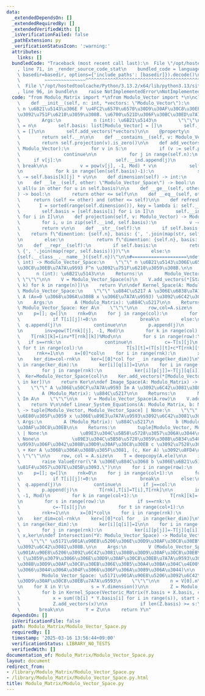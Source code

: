 ```yaml
---
data:
  _extendedDependsOn: []
  _extendedRequiredBy: []
  _extendedVerifiedWith: []
  _isVerificationFailed: false
  _pathExtension: py
  _verificationStatusIcon: ':warning:'
  attributes:
    links: []
  bundledCode: "Traceback (most recent call last):\n  File \"/opt/hostedtoolcache/Python/3.13.2/x64/lib/python3.13/site-packages/onlinejudge_verify/documentation/build.py\"\
    , line 71, in _render_source_code_stat\n    bundled_code = language.bundle(stat.path,\
    \ basedir=basedir, options={'include_paths': [basedir]}).decode()\n          \
    \         ~~~~~~~~~~~~~~~^^^^^^^^^^^^^^^^^^^^^^^^^^^^^^^^^^^^^^^^^^^^^^^^^^^^^^^^^^^^^^^^^^\n\
    \  File \"/opt/hostedtoolcache/Python/3.13.2/x64/lib/python3.13/site-packages/onlinejudge_verify/languages/python.py\"\
    , line 96, in bundle\n    raise NotImplementedError\nNotImplementedError\n"
  code: "from Modulo_Matrix import *\nfrom Modulo_Vector import *\n\nclass Modulo_Vector_Space:\n\
    \    def __init__(self, n: int, *vectors: \"Modulo_Vector\"):\n        \"\"\"\
    \ n \u6B21\u5143\u306E F \u4FC2\u6570\u6570\u30D9\u30AF\u30C8\u30EB\u7A7A\u9593\
    \u3092\u751F\u6210\u3059\u308B. \u6700\u521D\u306F\u30BC\u30ED\u7A7A\u9593.\n\n\
    \        Args:\n            n (int): \u6B21\u5143\n        \"\"\"\n\n        self.__n\
    \ = n\n        self.basis: list[Modulo_Vector] = []\n        self.__ind: list[int]\
    \ = []\n\n        self.add_vectors(*vectors)\n\n    @property\n    def n(self):\n\
    \        return self.__n\n\n    def __contains__(self, v: Modulo_Vector) -> bool:\n\
    \        return self.projection(v).is_zero()\n\n    def add_vectors(self, *S:\
    \ Modulo_Vector):\n        for v in S:\n            if (v := self.projection(v)).is_zero():\n\
    \                continue\n\n            for j in range(self.n):\n           \
    \     if v[j]:\n                    self.__ind.append(j)\n                   \
    \ break\n\n            v = pow(v[j], -1, Mod) * v\n            self.basis.append(v)\n\
    \n            for k in range(len(self.basis)-1):\n                self.basis[k]\
    \ -= self.basis[k][j] * v\n\n    def dimension(self) -> int:\n        return len(self.basis)\n\
    \n    def __le__(self, other: \"Modulo_Vector_Space\") -> bool:\n        return\
    \ all(u in other for u in self.basis)\n\n    def __ge__(self, other: \"Modulo_Vector_Space\"\
    ) -> bool:\n        return other <= self\n\n    def __eq__(self, other):\n   \
    \     return (self <= other) and (other <= self)\n\n    def refresh(self):\n \
    \       I = sorted(range(self.dimension()), key = lambda i: self.__ind[i])\n\n\
    \        self.basis = [self.basis[i] for i in I]\n        self.__ind = [self.__ind[i]\
    \ for i in I]\n\n    def projection(self, v: Modulo_Vector) -> Modulo_Vector:\n\
    \        for i, u in zip(self.__ind, self.basis):\n            v -= v[i] * u\n\
    \        return v\n\n    def __str__(self):\n        if self.basis:\n        \
    \    return f\"dimention: {self.n}, basis: {', '.join(map(str, self.basis))}\"\
    \n        else:\n            return f\"dimention: {self.n}, basis: (empty)\"\n\
    \n    def __repr__(self):\n        if self.basis:\n            return f\"{self.__class__.__name__}({self.n},\
    \ {', '.join(map(repr, self.basis))})\"\n        else:\n            return f\"\
    {self.__class__.__name__}({self.n})\"\n\n#====================\ndef Overall(n:\
    \ int) -> Modulo_Vector_Space:\n    \"\"\" n \u6B21\u5143\u306E\u6570\u30D9\u30AF\
    \u30C8\u30EB\u7A7A\u9593 F^n \u3092\u751F\u6210\u3059\u308B.\n\n    Args:\n  \
    \      n (int): \u6B21\u5143\n\n    Returns:\n        Modulo_Vector: F^n\n   \
    \ \"\"\"\n\n    V = Modulo_Vector_Space(n)\n    V.add_vectors(*[Standard_Basis(n,\
    \ k) for k in range(n)])\n    return V\n\ndef Kernel_Space(A: Modulo_Matrix) ->\
    \ Modulo_Vector_Space:\n    \"\"\" \u884C\u5217 A \u306E\u6838\u7A7A\u9593 Ker\
    \ A (Ax=0 \u3068\u306A\u308B x \u306E\u7A7A\u9593) \u3092\u6C42\u3081\u308B.\n\
    \n    Args:\n        A (Modulo_Matrix): \u884C\u5217\n\n    Returns:\n       \
    \ Modulo_Vector_Space: Ker A\n    \"\"\"\n\n    row,col=A.size\n    T=deepcopy(A.ele)\n\
    \n    p=[]; q=[]\n    rnk=0\n    for j in range(col):\n        for i in range(rnk,row):\n\
    \            if T[i][j]!=0:\n                break\n        else:\n          \
    \  q.append(j)\n            continue\n\n        p.append(j)\n        T[rnk],T[i]=T[i],T[rnk]\n\
    \n        inv=pow(T[rnk][j], -1, Mod)\n        for k in range(col):\n        \
    \    T[rnk][k]=(inv*T[rnk][k])%Mod\n\n        for s in range(row):\n         \
    \   if s==rnk:\n                continue\n            c=-T[s][j]\n           \
    \ for t in range(col):\n                T[s][t]=(T[s][t]+c*T[rnk][t])%Mod\n  \
    \      rnk+=1\n\n    x=[0]*col\n    for i in range(rnk):\n        x[p[i]]=T[i][-1]\n\
    \n    ker_dim=col-rnk\n    ker=[[0]*col for _ in range(ker_dim)]\n\n    for i\
    \ in range(ker_dim):\n        ker[i][q[i]]=1\n\n    for i in range(ker_dim):\n\
    \        for j in range(rnk):\n            ker[i][p[j]]=-T[j][q[i]]%Mod\n\n  \
    \  Ker=Modulo_Vector_Space(col)\n    Ker.add_vectors(*[Modulo_Vector(v) for v\
    \ in ker])\n    return Ker\n\ndef Image_Space(A: Modulo_Matrix) -> Modulo_Vector_Space:\n\
    \    \"\"\" A \u306E\u50CF\u7A7A\u9593 Im A \u3092\u6C42\u3081\u308B.\n\n    Args:\n\
    \        A (Modulo_Matrix): \u884C\u5217\n\n    Returns:\n        Modulo_Vector_Space:\
    \ Im A\n    \"\"\"\n\n    V = Modulo_Vector_Space(A.row)\n    V.add_vectors(*Column_Vector(A))\n\
    \    return V\n\ndef Linear_System_Equations(A: Modulo_Matrix, b: Modulo_Vector)\
    \ -> tuple[Modulo_Vector, Modulo_Vector_Space] | None:\n    \"\"\" A x = b \u3092\
    \u6E80\u305F\u3059 x \u306E\u89E3\u7A7A\u9593\u3092\u6C42\u3081\u308B.\n\n   \
    \ Args:\n        A (Modulo_Matrix): \u884C\u5217\n        b (Modulo_Vector): \u30D9\
    \u30AF\u30C8\u30EB\n\n    Returns:\n        tuple[Modulo_Vector, Modulo_Vector_Space]\
    \ | None:\n            \u89E3\u304C\u5B58\u5728\u3057\u306A\u3044\u5834\u5408\u306F\
    \ None\n            \u89E3\u304C\u5B58\u5728\u3059\u308B\u5834\u5408, \u89E3\u7A7A\
    \u9593\u306F\u3042\u308B\u30D9\u30AF\u30C8\u30EB c \u3092\u7528\u3044\u3066, c\
    \ + Ker A \u3068\u306A\u308B\u305F\u3081, (c, Ker A) \u3092\u8FD4\u3059.\n   \
    \ \"\"\"\n\n    row, col = A.size\n    T = deepcopy(A.ele)\n\n    if row != b.size:\n\
    \        raise ValueError(\"A \u306E\u884C\u3068 b \u306E\u6B21\u5143\u304C\u4E00\
    \u81F4\u3057\u307E\u305B\u3093.\")\n\n    for i in range(row):\n        T[i].append(b[i])\n\
    \n    p=[]; q=[]\n    rnk=0\n    for j in range(col+1):\n        for i in range(rnk,row):\n\
    \            if T[i][j]!=0:\n                break\n        else:\n          \
    \  q.append(j)\n            continue\n        if j==col:\n            return None\n\
    \        p.append(j)\n        T[rnk],T[i]=T[i],T[rnk]\n\n        inv=pow(T[rnk][j],\
    \ -1, Mod)\n        for k in range(col+1):\n            T[rnk][k]=(inv*T[rnk][k])%Mod\n\
    \n        for s in range(row):\n            if s==rnk:\n                continue\n\
    \            c=-T[s][j]\n            for t in range(col+1):\n                T[s][t]=(T[s][t]+c*T[rnk][t])%Mod\n\
    \        rnk+=1\n\n    x=[0]*col\n    for i in range(rnk):\n        x[p[i]]=T[i][-1]\n\
    \n    ker_dim=col-rnk\n    ker=[[0]*col for _ in range(ker_dim)]\n\n    for i\
    \ in range(ker_dim):\n        ker[i][q[i]]=1\n\n    for i in range(ker_dim):\n\
    \        for j in range(rnk):\n            ker[i][p[j]]=-T[j][q[i]]%Mod\n    return\
    \ x,ker\n\ndef Intersection(*V: Modulo_Vector_Space) -> Modulo_Vector_Space:\n\
    \    \"\"\" \u5171\u901A\u90E8\u5206\u306E\u30D9\u30AF\u30C8\u30EB\u7A7A\u9593\
    \u3092\u6C42\u3081\u308B.\n\n    Args:\n        V (Modulo_Vector_Space): \u5171\
    \u901A\u90E8\u5206\u3092\u6C42\u3081\u308B\u30D9\u30AF\u30C8\u30EB\u7A7A\u9593\
    \ (\u3059\u3079\u3066\u306E\u30D9\u30AF\u30C8\u30EB\u7A7A\u9593\u304C\u5C5E\u3059\
    \u308B\u30D9\u30AF\u30C8\u30EB\u306E\u30B5\u30A4\u30BA\u304C\u4E00\u81F4\u3057\
    \u3066\u3044\u306A\u304F\u3066\u306F\u306A\u3089\u306A\u3044)\n\n    Returns:\n\
    \        Modulo_Vector_Space: \u5171\u901A\u90E8\u5206\u3092\u6C42\u3081\u308B\
    \u30D9\u30AF\u30C8\u30EB\u7A7A\u9593\n    \"\"\"\n\n    n = V[0].n\n    Y = Overall(n)\n\
    \n    for X in V:\n        s = Y.dimension()\n\n        Z = Modulo_Vector_Space(n)\n\
    \        for b in Kernel_Space(Vectoric_Matrix(Y.basis + X.basis, column = True)).basis:\n\
    \            x = sum((b[i] * Y.basis[i] for i in range(s)), start = Zero_Vector(n))\n\
    \            Z.add_vectors(x)\n\n            if len(Z.basis) >= s:\n         \
    \       break\n\n        Y = Z\n\n    return Y\n"
  dependsOn: []
  isVerificationFile: false
  path: Modulo_Matrix/Modulo_Vector_Space.py
  requiredBy: []
  timestamp: '2025-03-16 13:56:44+09:00'
  verificationStatus: LIBRARY_NO_TESTS
  verifiedWith: []
documentation_of: Modulo_Matrix/Modulo_Vector_Space.py
layout: document
redirect_from:
- /library/Modulo_Matrix/Modulo_Vector_Space.py
- /library/Modulo_Matrix/Modulo_Vector_Space.py.html
title: Modulo_Matrix/Modulo_Vector_Space.py
---
```

